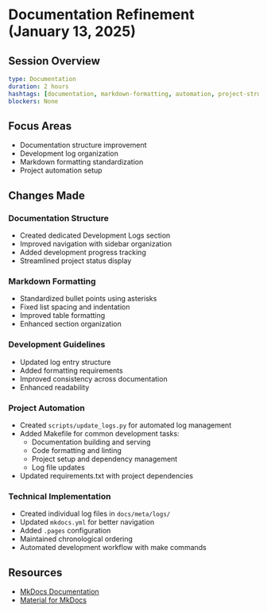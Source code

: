 # Documentation Refinement (January 13, 2025)

## Session Overview
```yaml
type: Documentation
duration: 2 hours
hashtags: [documentation, markdown-formatting, automation, project-structure]
blockers: None
```

## Focus Areas

* Documentation structure improvement
* Development log organization
* Markdown formatting standardization
* Project automation setup

## Changes Made

### Documentation Structure

* Created dedicated Development Logs section
* Improved navigation with sidebar organization
* Added development progress tracking
* Streamlined project status display

### Markdown Formatting

* Standardized bullet points using asterisks
* Fixed list spacing and indentation
* Improved table formatting
* Enhanced section organization

### Development Guidelines

* Updated log entry structure
* Added formatting requirements
* Improved consistency across documentation
* Enhanced readability

### Project Automation

* Created `scripts/update_logs.py` for automated log management
* Added Makefile for common development tasks:
  * Documentation building and serving
  * Code formatting and linting
  * Project setup and dependency management
  * Log file updates
* Updated requirements.txt with project dependencies

### Technical Implementation

* Created individual log files in `docs/meta/logs/`
* Updated `mkdocs.yml` for better navigation
* Added `.pages` configuration
* Maintained chronological ordering
* Automated development workflow with make commands

## Resources

* [MkDocs Documentation](https://www.mkdocs.org/)
* [Material for MkDocs](https://squidfunk.github.io/mkdocs-material/)
